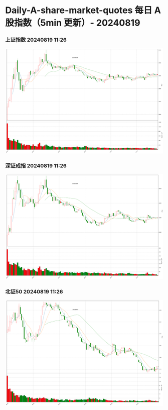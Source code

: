 
# Daily-A-share-market-quotes 每日 A 股指数（5min 更新）- 20240819

### 上证指数 20240819 11:26
![](./fig/2024/8/20240819-sh000001.png)

### 深证成指 20240819 11:26
![](./fig/2024/8/20240819-sz399001.png)

### 北证50 20240819 11:26
![](./fig/2024/8/20240819-bj899050.png)
